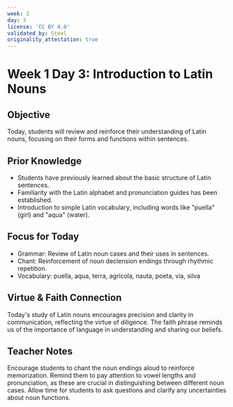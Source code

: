 ```yaml
---
week: 2
day: 3
license: 'CC BY 4.0'
validated_by: Steel
originality_attestation: true
---
```


# Week 1 Day 3: Introduction to Latin Nouns

## Objective
Today, students will review and reinforce their understanding of Latin nouns, focusing on their forms and functions within sentences.

## Prior Knowledge
- Students have previously learned about the basic structure of Latin sentences.
- Familiarity with the Latin alphabet and pronunciation guides has been established.
- Introduction to simple Latin vocabulary, including words like "puella" (girl) and "aqua" (water).

## Focus for Today
- Grammar: Review of Latin noun cases and their uses in sentences.
- Chant: Reinforcement of noun declension endings through rhythmic repetition.
- Vocabulary: puella, aqua, terra, agricola, nauta, poeta, via, silva

## Virtue & Faith Connection
Today's study of Latin nouns encourages precision and clarity in communication, reflecting the virtue of diligence. The faith phrase reminds us of the importance of language in understanding and sharing our beliefs.

## Teacher Notes
Encourage students to chant the noun endings aloud to reinforce memorization. Remind them to pay attention to vowel lengths and pronunciation, as these are crucial in distinguishing between different noun cases. Allow time for students to ask questions and clarify any uncertainties about noun functions.